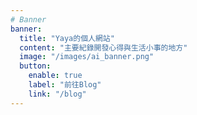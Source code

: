 ```yaml
---
# Banner
banner:
  title: "Yaya的個人網站"
  content: "主要紀錄開發心得與生活小事的地方"  
  image: "/images/ai_banner.png"
  button:
    enable: true
    label: "前往Blog"
    link: "/blog"
---
```

